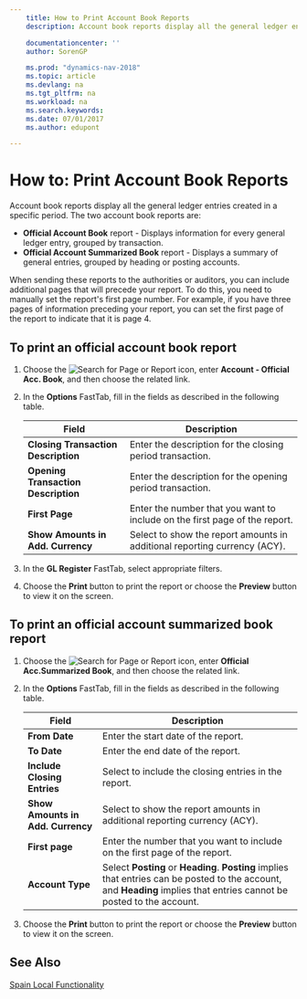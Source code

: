 ```yaml
---
    title: How to Print Account Book Reports
    description: Account book reports display all the general ledger entries created in a specific period.

    documentationcenter: ''
    author: SorenGP

    ms.prod: "dynamics-nav-2018"
    ms.topic: article
    ms.devlang: na
    ms.tgt_pltfrm: na
    ms.workload: na
    ms.search.keywords:
    ms.date: 07/01/2017
    ms.author: edupont

---
```

# How to: Print Account Book Reports
Account book reports display all the general ledger entries created in a specific period. The two account book reports are:  

- **Official Account Book** report - Displays information for every general ledger entry, grouped by transaction.  
- **Official Account Summarized Book** report - Displays a summary of general entries, grouped by heading or posting accounts.  

When sending these reports to the authorities or auditors, you can include additional pages that will precede your report. To do this, you need to manually set the report's first page number. For example, if you have three pages of information preceding your report, you can set the first page of the report to indicate that it is page 4.  

## To print an official account book report  

1.  Choose the ![Search for Page or Report](../../media/ui-search/search_small.png "Search for Page or Report icon") icon, enter **Account - Official Acc. Book**, and then choose the related link.  
2.  In the **Options** FastTab, fill in the fields as described in the following table.  

    |Field|Description|  
    |---------------------------------|---------------------------------------|  
    |**Closing Transaction Description**|Enter the description for the closing period transaction.|  
    |**Opening Transaction Description**|Enter the description for the opening period transaction.|  
    |**First Page**|Enter the number that you want to include on the first page of the report.|  
    |**Show Amounts in Add. Currency**|Select to show the report amounts in additional reporting currency (ACY).|  

3.  In the **GL Register** FastTab, select appropriate filters.  
4.  Choose the **Print** button to print the report or choose the **Preview** button to view it on the screen.  

## To print an official account summarized book report  

1.  Choose the ![Search for Page or Report](../../media/ui-search/search_small.png "Search for Page or Report icon") icon, enter **Official Acc.Summarized Book**, and then choose the related link.  
2.  In the **Options** FastTab, fill in the fields as described in the following table.  

    |Field|Description|  
    |---------------------------------|---------------------------------------|  
    |**From Date**|Enter the start date of the report.|  
    |**To Date**|Enter the end date of the report.|  
    |**Include Closing Entries**|Select to include the closing entries in the report.|  
    |**Show Amounts in Add. Currency**|Select to show the report amounts in additional reporting currency (ACY).|  
    |**First page**|Enter the number that you want to include on the first page of the report.|  
    |**Account Type**|Select **Posting** or **Heading**. **Posting** implies that entries can be posted to the account, and **Heading** implies that entries cannot be posted to the account.|  

3.  Choose the **Print** button to print the report or choose the **Preview** button to view it on the screen.  

## See Also  
 [Spain Local Functionality](spain-local-functionality.md)
